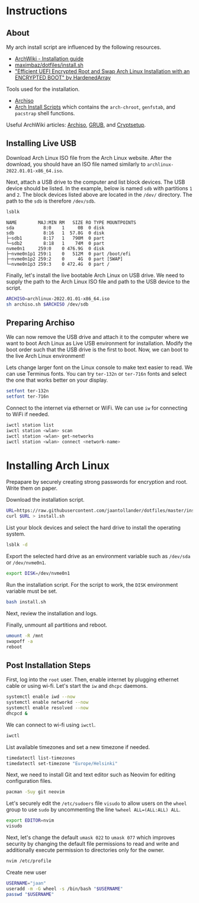 # Instructions
## About
My arch install script are influenced by the following resources.

- [ArchWiki - Installation guide](https://wiki.archlinux.org/title/installation_guide)
- [maximbaz/dotfiles/install.sh](https://github.com/maximbaz/dotfiles/blob/master/install.sh)
- ["Efficient UEFI Encrypted Root and Swap Arch Linux Installation with an ENCRYPTED BOOT" by HardenedArray](https://gist.github.com/HardenedArray/ee3041c04165926fca02deca675effe1)

Tools used for the installation.

- [Archiso](https://gitlab.archlinux.org/archlinux/archiso)
- [Arch Install Scripts](https://github.com/archlinux/arch-install-scripts) which contains the `arch-chroot`, `genfstab`, and `pacstrap` shell functions.

Useful ArchWiki articles: [Archiso](https://wiki.archlinux.org/title/Archiso), [GRUB](https://wiki.archlinux.org/title/GRUB), and [Cryptsetup](https://wiki.archlinux.org/title/Dm-crypt/Device_encryption#Cryptsetup_usage).


## Installing Live USB
Download Arch Linux ISO file from the Arch Linux website. After the download, you should have an ISO file named similarly to `archlinux-2022.01.01-x86_64.iso`.

Next, attach a USB drive to the computer and list block devices. The USB device should be listed. In the example, below is named `sdb` with partitions `1` and `2`. The block devices listed above are located in the `/dev/` directory. The path to the `sdb` is therefore `/dev/sdb`.

```bash
lsblk
```

```
NAME        MAJ:MIN RM   SIZE RO TYPE MOUNTPOINTS
sda           8:0    1     0B  0 disk
sdb           8:16   1  57.8G  0 disk
├─sdb1        8:17   1   790M  0 part
└─sdb2        8:18   1    74M  0 part
nvme0n1     259:0    0 476.9G  0 disk
├─nvme0n1p1 259:1    0   512M  0 part /boot/efi
├─nvme0n1p2 259:2    0     4G  0 part [SWAP]
└─nvme0n1p3 259:3    0 472.4G  0 part /
```

Finally, let's install the live bootable Arch Linux on USB drive. We need to supply the path to the Arch Linux ISO file and path to the USB device to the script.

```bash
ARCHISO=archlinux-2022.01.01-x86_64.iso
sh archiso.sh $ARCHISO /dev/sdb
```


## Preparing Archiso
We can now remove the USB drive and attach it to the computer where we want to boot Arch Linux as Live USB environment for installation. Modify the boot order such that the USB drive is the first to boot. Now, we can boot to the live Arch Linux environment!

Lets change larger font on the Linux console to make text easier to read. We can use Terminus fonts. You can try `ter-132n` or `ter-716n` fonts and select the one that works better on your display.

```bash
setfont ter-132n
setfont ter-716n
```

Connect to the internet via ethernet or WiFi. We can use `iw` for connecting to WiFi if needed.

```bash
iwctl station list
iwctl station <wlan> scan
iwctl station <wlan> get-networks
iwctl station <wlan> connect <network-name>
```


# Installing Arch Linux
Prepapare by securely creating strong passwords for encryption and root. Write them on paper.

Download the installation script.

```bash
URL=https://raw.githubusercontent.com/jaantollander/dotfiles/master/install/archlinux_encrypted.sh
curl $URL > install.sh
```

List your block devices and select the hard drive to install the operating system.

```bash
lsblk -d
```

Export the selected hard drive as an environment variable such as `/dev/sda` or `/dev/nvme0n1`.

```bash
export DISK=/dev/nvme0n1
```

Run the installation script. For the script to work, the `DISK` environment variable must be set.

```bash
bash install.sh
```

Next, review the installation and logs.

Finally, unmount all partitions and reboot.

```bash
umount -R /mnt
swapoff -a
reboot
```


## Post Installation Steps
First, log into the `root` user. Then, enable internet by plugging ethernet cable or using wi-fi. Let's start the `iw` and `dhcpc` daemons.

```bash
systemctl enable iwd --now
systemctl enable networkd --now
systemctl enable resolved --now
dhcpcd &
```

We can connect to wi-fi using `iwctl`.

```bash
iwctl
```

List available timezones and set a new timezone if needed.

```bash
timedatectl list-timezones
timedatectl set-timezone "Europe/Helsinki"
```

Next, we need to install Git and text editor such as Neovim for editing configuration files.

```bash
pacman -Suy git neovim
```

Let's securely edit the `/etc/sudoers` file `visudo` to allow users on the `wheel` group to use `sudo` by uncommenting the line `%wheel ALL=(ALL:ALL) ALL`.

```bash
export EDITOR=nvim
visudo
```

Next, let's change the default `umask 022` to `umask 077` which improves security by changing the default file permissions to read and write and additionally execute permission to directories only for the owner. 

```bash
nvim /etc/profile
```

Create new user

```bash
USERNAME="jaan"
useradd -m -G wheel -s /bin/bash "$USERNAME"
passwd "$USERNAME"
```
